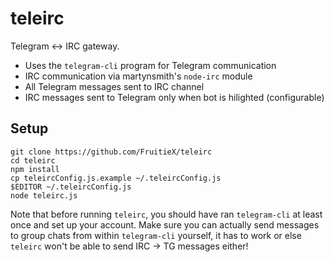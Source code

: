 teleirc
=======

Telegram <-> IRC gateway.

* Uses the `telegram-cli` program for Telegram communication
* IRC communication via martynsmith's `node-irc` module
* All Telegram messages sent to IRC channel
* IRC messages sent to Telegram only when bot is hilighted (configurable)

Setup
-----

    git clone https://github.com/FruitieX/teleirc
    cd teleirc
    npm install
    cp teleircConfig.js.example ~/.teleircConfig.js
    $EDITOR ~/.teleircConfig.js
    node teleirc.js

Note that before running `teleirc`, you should have ran
`telegram-cli` at least once and set up your account. Make
sure you can actually send messages to group chats from within
`telegram-cli` yourself, it has to work or else `teleirc` won't
be able to send IRC -> TG messages either!
